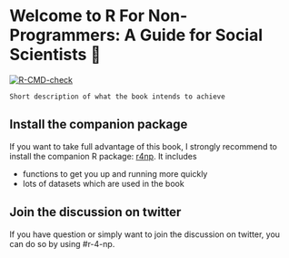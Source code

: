 # Welcome to R For Non-Programmers: A Guide for Social Scientists 👋
<!-- badges: start -->
  [![R-CMD-check](https://github.com/ddauber/R-for-Non-Programmers/workflows/R-CMD-check/badge.svg)](https://github.com/ddauber/R-for-Non-Programmers/actions)
  <!-- badges: end -->

`Short description of what the book intends to achieve`

## Install the companion package

If you want to take full advantage of this book, I strongly recommend to install the companion R package: [r4np](https://github.com/ddauber/r4np). It includes
- functions to get you up and running more quickly
- lots of datasets which are used in the book

## Join the discussion on twitter

If you have question or simply want to join the discussion on twitter, you can do so by using #r-4-np.

